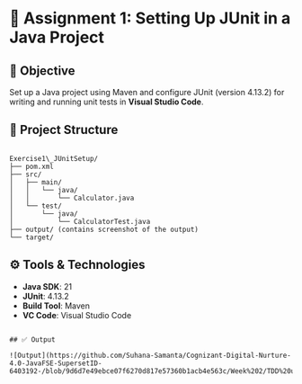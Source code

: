 
# 📘 Assignment 1: Setting Up JUnit in a Java Project

## 📌 Objective
Set up a Java project using Maven and configure JUnit (version 4.13.2) for writing and running unit tests in **Visual Studio Code**.

## 📁 Project Structure
```

Exercise1\_JUnitSetup/
├── pom.xml
├── src/
│   ├── main/
│   │   └── java/
│   │       └── Calculator.java
│   └── test/
│       └── java/
│           └── CalculatorTest.java
├── output/ (contains screenshot of the output)
└── target/ 

````

## ⚙️ Tools & Technologies
- **Java SDK**: 21  
- **JUnit**: 4.13.2  
- **Build Tool**: Maven  
- **VC Code**: Visual Studio Code  


````

## ✅ Output

![Output](https://github.com/Suhana-Samanta/Cognizant-Digital-Nurture-4.0-JavaFSE-SupersetID-6403192-/blob/9d6d7e49ebce07f6270d817e57360b1acb4e563c/Week%202/TDD%20using%20JUnit5%20%26%20Mockito/JUnit%20Exercise%201(Setting%20Up%20JUnit)/output/output.png)


